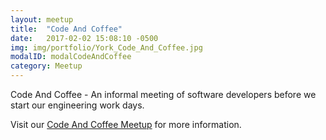 ```yaml
---
layout: meetup
title:  "Code And Coffee"
date:   2017-02-02 15:08:10 -0500
img: img/portfolio/York_Code_And_Coffee.jpg
modalID: modalCodeAndCoffee
category: Meetup
---
```

Code And Coffee - An informal meeting of software developers before we start our engineering work days.

Visit our [Code And Coffee Meetup][code-and-coffee-meetup-link] for more information.

[code-and-coffee-meetup-link]: https://www.meetup.com/York-Code-Coffee/